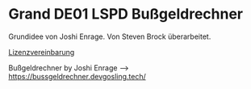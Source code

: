 # Grand DE01 LSPD Bußgeldrechner

Grundidee von Joshi Enrage. Von Steven Brock überarbeitet.

[Lizenzvereinbarung](https://github.com/Carnifexe/Carnifexe.github.io/blob/main/bussgeldrechner/LICENSE)

Bußgeldrechner by Joshi Enrage --> https://bussgeldrechner.devgosling.tech/
